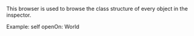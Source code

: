 This browser is used to browse the class structure of every object in the inspector.Example:self openOn: World